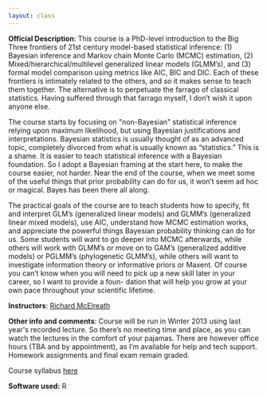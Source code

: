 ```yaml
---
layout: class
---
```


**Official Description**: This course is a PhD-level introduction to the Big Three frontiers of 21st century model-based statistical inference: (1) Bayesian inference and Markov chain Monte Carlo (MCMC) estimation, (2) Mixed/hierarchical/multilevel generalized linear models (GLMM’s), and (3) formal model comparison using metrics like AIC, BIC and DIC. Each of these frontiers is intimately related to the others, and so it makes sense to teach them together. The alternative is to perpetuate the farrago of classical statistics. Having suffered through that farrago myself, I don’t wish it upon anyone else.

The course starts by focusing on "non-Bayesian" statistical inference relying upon maximum likelihood, but using Bayesian justifications and interpretations. Bayesian statistics is usually thought of as an advanced topic, completely divorced from what is usually known as “statistics.” This is a shame. It is easier to teach statistical inference with a Bayesian foundation. So I adopt a Bayesian framing at the start here, to make the course easier, not harder. Near the end of the course, when we meet some of the useful things that prior probability can do for us, it won’t seem ad hoc or magical. Bayes has been there all along.

The practical goals of the course are to teach students how to specify, fit and interpret GLM’s (generalized linear models) and GLMM’s (generalized linear mixed models), use AIC, understand how MCMC estimation works, and appreciate the powerful things Bayesian probability thinking can do for us. Some students will want to go deeper into MCMC afterwards, while others will work with GLMM’s or move on to GAM’s (generalized additive models) or PGLMM’s (phylogenetic GLMM’s), while others will want to investigate information theory or informative priors or Maxent. Of course you can’t know when you will need to pick up a new skill later in your career, so I want to provide a foun- dation that will help you grow at your own pace throughout your scientific lifetime.


**Instructors**: [Richard McElreath](http://xcelab.net/rm/)

**Other info and comments**: Course will be run in Winter 2013 using last year's recorded lecture. So there’s no meeting time and place, as you can watch the lectures in the comfort of your pajamas. There are however office hours (TBA and by appointment), as I’m available for help and tech support. Homework assignments and final exam remain graded.

Course syllabus [here](https://dl.dropbox.com/u/3356641/ANT%20291%20Statistical%20Rethinking%20W13.pdf)

**Software used:** R